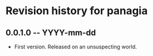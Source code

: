 # Revision history for panagia

## 0.0.1.0 -- YYYY-mm-dd

* First version. Released on an unsuspecting world.
